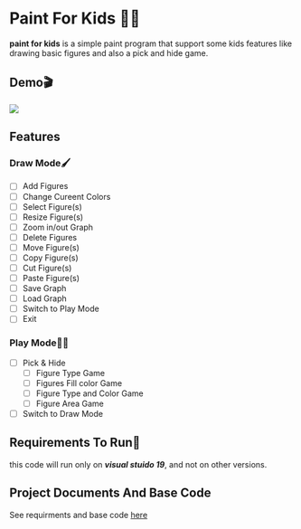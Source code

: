 # Paint For Kids :tada::balloon:
**paint for kids** is a simple paint program that support some kids features like drawing basic figures and also a pick and hide game.
## Demo:clapper:
![](https://github.com/ammar-nasser/paint-for-kids/blob/master/images/example-run.gif)

## Features
### Draw Mode:paintbrush:
- [ ] Add Figures
- [ ] Change Cureent Colors
- [ ] Select Figure(s)
- [ ] Resize Figure(s)
- [ ] Zoom in/out Graph
- [ ] Delete Figures
- [ ] Move Figure(s)
- [ ] Copy Figure(s)
- [ ] Cut Figure(s)
- [ ] Paste Figure(s)
- [ ] Save Graph
- [ ] Load Graph
- [ ] Switch to Play Mode
- [ ] Exit
### Play Mode:cartwheeling::sparkles:
- [ ] Pick & Hide
  - [ ] Figure Type Game
  - [ ] Figures Fill color Game
  - [ ] Figure Type and Color Game
  - [ ] Figure Area Game
- [ ] Switch to Draw Mode 

## Requirements To Run:stop_sign:
this code will run only on **_visual stuido 19_**, and not on other versions.

## Project Documents And Base Code
See requirments and base code [here](https://drive.google.com/file/d/159H5-tBKYfznrNfTVEAdoKGuKDC9vpTG/view)
